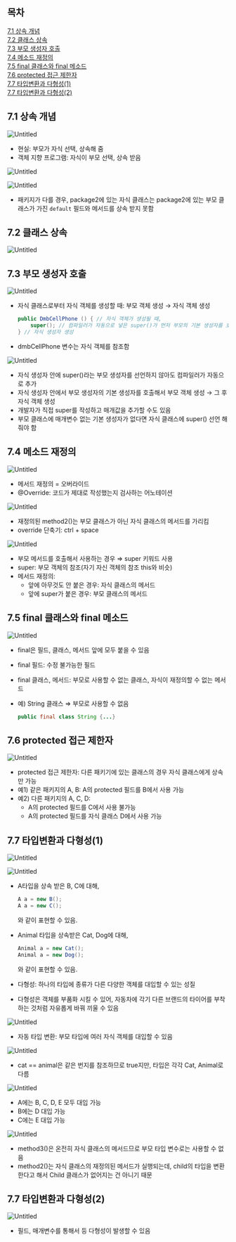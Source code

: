 ## 목차
[7.1 상속 개념](#71-상속-개념)   
[7.2 클래스 상속](#72-클래스-상속)   
[7.3 부모 생성자 호출](#73-부모-생성자-호출)   
[7.4 메소드 재정의](#74-메소드-재정의)   
[7.5 final 클래스와 final 메소드](#75-final-클래스와-final-메소드)   
[7.6 protected 접근 제한자](#76-protected-접근-제한자)   
[7.7 타입변환과 다형성(1)](#77-타입변환과-다형성1)   
[7.7 타입변환과 다형성(2)](#77-타입변환과-다형성2)   

## **7.1 상속 개념**

![Untitled](./images/7.png)

- 현실: 부모가 자식 선택, 상속해 줌
- 객체 지향 프로그램: 자식이 부모 선택, 상속 받음

![Untitled](./images/7(1).png)

![Untitled](./images/7(2).png)

- 패키지가 다를 경우, package2에 있는 자식 클래스는 package2에 있는 부모 클래스가 가진 `default` 필드와 메서드를 상속 받지 못함

## **7.2 클래스 상속**

![Untitled](./images/7(3).png)

## **7.3 부모 생성자 호출**

![Untitled](./images/7(4).png)

- 자식 클래스로부터 자식 객체를 생성할 때: 부모 객체 생성 → 자식 객체 생성
    
    ```java
    public DmbCellPhone () { // 자식 객체가 생성될 때,
    	super(); // 컴파일러가 자동으로 넣은 super()가 먼저 부모의 기본 생성자를 호출
    } // 자식 생성자 생성
    ```
    
- dmbCellPhone 변수는 자식 객체를 참조함

![Untitled](./images/7(5).png)

- 자식 생성자 안에 super()라는 부모 생성자를 선언하지 않아도 컴파일러가 자동으로 추가
- 자식 생성자 안에서 부모 생성자의 기본 생성자를 호출해서 부모 객체 생성 → 그 후 자식 객체 생성
- 개발자가 직접 super를 작성하고 매개값을 추가할 수도 있음
- 부모 클래스에 매개변수 없는 기본 생성자가 없다면 자식 클래스에 super() 선언 해줘야 함

## **7.4 메소드 재정의**

![Untitled](./images/7(6).png)

- 메서드 재정의 = 오버라이드
- @Override: 코드가 제대로 작성했는지 검사하는 어노테이션

![Untitled](./images/7(7).png)

- 재정의된 method2()는 부모 클래스가 아닌 자식 클래스의 메서드를 가리킴
- override 단축기: ctrl + space

![Untitled](./images/7(8).png)

- 부모 메서드를 호출해서 사용하는 경우 ⇒ super 키워드 사용
- super: 부모 객체의 참조(자기 자신 객체의 참조 this와 비슷)
- 메서드 재정의:
    - 앞에 아무것도 안 붙은 경우: 자식 클래스의 메서드
    - 앞에 super가 붙은 경우: 부모 클래스의 메서드

## **7.5 final 클래스와 final 메소드**

![Untitled](./images/7(9).png)

- final은 필드, 클래스, 메서드 앞에 모두 붙을 수 있음
- final 필드: 수정 불가능한 필드
- final 클래스, 메서드: 부모로 사용할 수 없는 클래스, 자식이 재정의할 수 없는 메서드
- 예) String 클래스 ⇒ 부모로 사용할 수 없음
    
    ```java
    public final class String {...}
    ```
    

## **7.6 protected 접근 제한자**

![Untitled](./images/7(10).png)

- protected 접근 제한자: 다른 패키기에 있는 클래스의 경우 자식 클래스에게 상속만 가능
- 예1) 같은 패키지의 A, B: A의 protected 필드를 B에서 사용 가능
- 예2) 다른 패키지의 A, C, D:
    - A의 protected 필드를 C에서 사용 불가능
    - A의 protected 필드를 자식 클래스 D에서 사용 가능

## **7.7 타입변환과 다형성(1)**

![Untitled](./images/7(11).png)

![Untitled](./images/7(12).png)

- A타입을 상속 받은 B, C에 대해,
    
    ```java
    A a = new B();
    A a = new C();
    ```
    
    와 같이 표현할 수 있음.
    
- Animal 타입을 상속받은 Cat, Dog에 대해,
    
    ```java
    Animal a = new Cat();
    Animal a = new Dog();
    ```
    
    와 같이 표현할 수 있음.
    
- 다형성: 하나의 타입에 종류가 다른 다양한 객체를 대입할 수 있는 성질
- 다형성은 객체를 부품화 시킬 수 있어, 자동차에 각기 다른 브랜드의 타이어를 부착하는 것처럼 자유롭게 바꿔 끼울 수 있음

![Untitled](./images/7(13).png)

- 자동 타입 변환: 부모 타입에 여러 자식 객체를 대입할 수 있음

![Untitled](./images/7(14).png)

- cat == animal은 같은 번지를 참조하므로 true지만, 타입은 각각 Cat, Animal로 다름

![Untitled](./images/7(15).png)

- A에는 B, C, D, E 모두 대입 가능
- B에는 D 대입 가능
- C에는 E 대입 가능

![Untitled](./images/7(16).png)

- method3()은 온전히 자식 클래스의 메서드므로 부모 타입 변수로는 사용할 수 없음
- method2()는 자식 클래스의 재정의된 메서드가 실행되는데, child의 타입을 변환한다고 해서 Child 클래스가 없어지는 건 아니기 때문

## **7.7 타입변환과 다형성(2)**

![Untitled](./images/7(17).png)

- 필드, 매개변수를 통해서 등 다형성이 발생할 수 있음